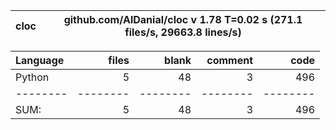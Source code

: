 cloc|github.com/AlDanial/cloc v 1.78  T=0.02 s (271.1 files/s, 29663.8 lines/s)
--- | ---

Language|files|blank|comment|code
:-------|-------:|-------:|-------:|-------:
Python|5|48|3|496
--------|--------|--------|--------|--------
SUM:|5|48|3|496
